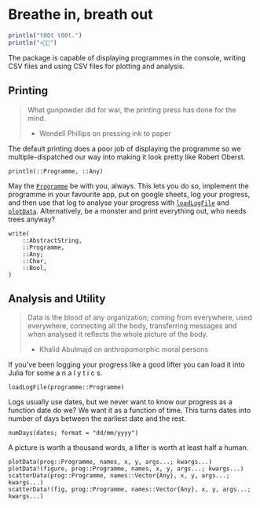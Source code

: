 # Breathe in, breath out

```julia
println("t00t t00t.")
println("💀🎺🎵")
```

The package is capable of displaying programmes in the console, writing CSV files and using CSV files for plotting and analysis.

## Printing

> What gunpowder did for war, the printing press has done for the mind.
> - Wendell Phillips on pressing ink to paper

The default printing does a poor job of displaying the programme so we multiple-dispatched our way into making it look pretty like Robert Oberst.
```@docs
println(::Programme, ::Any)
```

May the [`Programme`](@ref) be with you, always. This lets you do so, implement the programme in your favourite app, put on google sheets, log your progress, and then use that log to analyse your progress with [`loadLogFile`](@ref) and [`plotData`](@ref). Alternatively, be a monster and print everything out, who needs trees anyway?
```@docs
write(
    ::AbstractString,
    ::Programme,
    ::Any;
    ::Char,
    ::Bool,
)
```

## Analysis and Utility

> Data is the blood of any organization; coming from everywhere, used everywhere, connecting all the body, transferring messages and when analysed it reflects the whole picture of the body.
> - Khalid Abulmajd on anthropomorphic moral persons

If you've been logging your progress like a good lifter you can load it into Julia for some a n a l y t i c s.
```@docs
loadLogFile(programme::Programme)
```

Logs usually use dates, but we never want to know our progress as a function date do we? We want it as a function of time. This turns dates into number of days between the earliest date and the rest.
```@docs
numDays(dates; format = "dd/mm/yyyy")
```

A picture is worth a thousand words, a lifter is worth at least half a human.
```@docs
plotData(prog::Programme, names, x, y, args...; kwargs...)
plotData!(figure, prog::Programme, names, x, y, args...; kwargs...)
scatterData(prog::Programme, names::Vector{Any}, x, y, args...; kwargs...)
scatterData!(fig, prog::Programme, names::Vector{Any}, x, y, args...; kwargs...)
```
